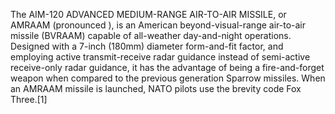 The AIM-120 ADVANCED MEDIUM-RANGE AIR-TO-AIR MISSILE, or AMRAAM (pronounced ), is an American beyond-visual-range air-to-air missile (BVRAAM) capable of all-weather day-and-night operations. Designed with a 7-inch (180mm) diameter form-and-fit factor, and employing active transmit-receive radar guidance instead of semi-active receive-only radar guidance, it has the advantage of being a fire-and-forget weapon when compared to the previous generation Sparrow missiles. When an AMRAAM missile is launched, NATO pilots use the brevity code Fox Three.[1]
